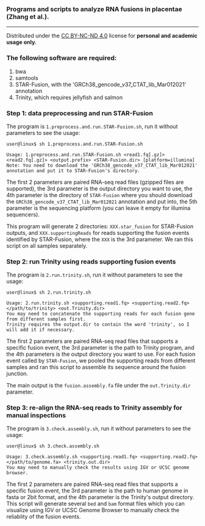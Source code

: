 ### Programs and scripts to analyze RNA fusions in placentae (Zhang et al.).
---
Distributed under the [CC BY-NC-ND 4.0](https://creativecommons.org/licenses/by-nc-nd/4.0/ "CC BY-NC-ND")
license for **personal and academic usage only.**

### The following software are required:
1. bwa
2. samtools
3. STAR-Fusion, with the 'GRCh38_gencode_v37_CTAT_lib_Mar012021' annotation
4. Trinity, which requires jellyfish and salmon

### Step 1: data preprocessing and run STAR-Fusion
The program is `1.preprocess.and.run.STAR-Fusion.sh`, run it without parameters to see the usage:
```
user@linux$ sh 1.preprocess.and.run.STAR-Fusion.sh

Usage: 1.preprocess.and.run.STAR-Fusion.sh <read1.fq[.gz]> <read2.fq[.gz]> <output.prefix> <STAR-Fusion.dir> [platform=illumina]
Note: You need to download the 'GRCh38_gencode_v37_CTAT_lib_Mar012021' annotation and put it to STAR-Fusion's directory.
```
The first 2 parameters are paired RNA-seq read files (gzipped files are supported), the 3rd parameter is the output directory you
want to use, the 4th parameter is the directory of `STAR-Fusion` where you should download the `GRCh38_gencode_v37_CTAT_lib_Mar012021`
annotation and put into, the 5th parameter is the sequencing platform (you can leave it empty for illumina sequencers).

This program will generate 2 directories: `XXX.star_fusion` for STAR-Fusion outputs, and `XXX.supportingReads` for reads supporting
the fusion events identified by STAR-Fusion, where the `XXX` is the 3rd parameter. We ran this script on all samples separately.

### Step 2: run Trinity using reads supporting fusion events
The program is `2.run.trinity.sh`, run it without parameters to see the usage:
```
user@linux$ sh 2.run.trinity.sh

Usage: 2.run.trinity.sh <supporting.read1.fq> <supporting.read2.fq> </path/to/trinity> <out.Trinity.dir>
You may need to concatenate the supporting reads for each fusion gene from different samples first.
Trinity requires the output.dir to contain the word 'trinity', so I will add it if necessary.
```
The first 2 parameters are paired RNA-seq read files that supports a specific fusion event, the 3rd parameter is the path to Trinity
program, and the 4th parameters is the output directory you want to use. For each fusion event called by `STAR-Fusion`, we pooled the
supporting reads from different samples and ran this script to assemble its sequence around the fusion junction.

The main output is the `fusion.assembly.fa` file under the `out.Trinity.dir` parameter.

### Step 3: re-align the RNA-seq reads to Trinity assembly for manual inspections
The program is `3.check.assembly.sh`, run it without parameters to see the usage:
```
user@linux$ sh 3.check.assembly.sh 

Usage: 3.check.assembly.sh <supporting.read1.fq> <supporting.read2.fq> </path/to/genome.fa> <trinity.out.dir>
You may need to manually check the results using IGV or UCSC genome browser.
```
The first 2 parameters are paired RNA-seq read files that supports a specific fusion event, the 3rd parameter is the path to human
genome in fasta or 2bit format, and the 4th parameter is the Trinity's output directory. This script will generate several `bed` and `bam`
format files which you can visualize using IGV or UCSC Genome Browser to manually check the reliablity of the fusion events.

